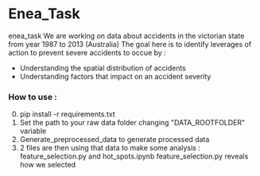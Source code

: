 # Enea_Task
 enea_task
We are working on data about accidents in the victorian state from year 1987 to 2013 (Australia)
The goal here is to identify leverages of action to prevent severe accidents to occue by :
- Understanding the spatial distribution of accidents
- Understanding factors that impact on an accident severity

### How to use : 
0. pip install -r requirements.txt
1. Set the path to your raw data folder changing "DATA_ROOTFOLDER" variable
2. Generate_preprocessed_data to generate processed data
3. 2 files are then using that data to make some analysis : 
feature_selection.py and hot_spots.ipynb
feature_selection.py reveals how we selected 

 